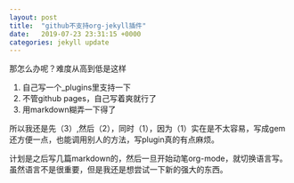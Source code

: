 ```yaml
---
layout: post
title:  "github不支持org-jekyll插件"
date:   2019-07-23 23:31:15 +0000
categories: jekyll update
---
```


那怎么办呢？难度从高到低是这样
1. 自己写一个_plugins里支持一下
2. 不管github pages，自己写着爽就行了
3. 用markdown糊弄一下得了

所以我还是先（3）,然后（2），同时（1），因为（1）实在是不太容易，写成gem还方便一点，也能调用别人的方法，写plugin真的有点麻烦。

计划是之后写几篇markdown的，然后一旦开始动笔org-mode，就切换语言写。虽然语言不是很重要，但是我还是想尝试一下新的强大的东西。
